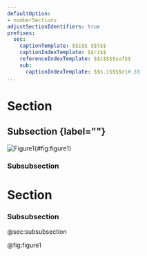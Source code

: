```yaml
---
defaultOption:
- numberSections
adjustSectionIdentifiers: true
prefixes:
  sec:
    captionTemplate: $$i$$ $$t$$
    captionIndexTemplate: $$ri$$
    referenceIndexTemplate: $$i$$$$suf$$
    sub:
      captionIndexTemplate: $$s.i$$$$ri#.$$
...
```


# Section

## Subsection {label=""}

![Figure1](./image.png){#fig:figure1}

### Subsubsection

# Section

### Subsubsection

@sec:subsubsection

@fig:figure1
